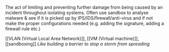 The act of limiting and preventing further damage from being caused by an incident throughout isolating systems.
Often use sandbox to analyse malware & see if it is picked up by IPS/IDS/firewall/anti-virus and if not make the proper configurations needed (e.g. adding the signature, adding a firewall rule etc.)

[[VLAN (Virtual Local Area Network)]], [[VM (Virtual machine)]], [[sandboxing]]
*Like building a barrier to stop a storm from spreading*